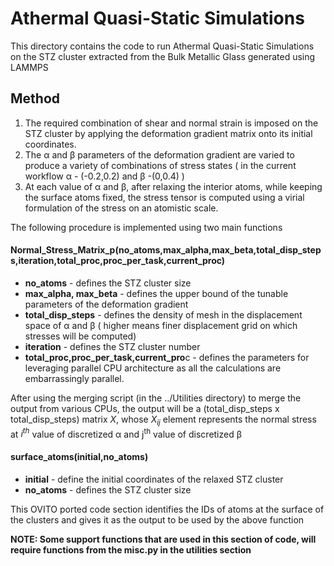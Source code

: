# Athermal Quasi-Static Simulations
This directory contains the code to run Athermal Quasi-Static Simulations on the STZ cluster extracted from the Bulk Metallic Glass generated using LAMMPS

## Method
1. The required combination of shear and normal strain is imposed on the STZ cluster by applying the deformation gradient matrix onto its initial coordinates.
2. The α and β parameters of the deformation gradient are varied to produce a variety of combinations of stress states ( in the current workflow α - (-0.2,0.2) and β 
-(0,0.4) )
3. At each value of α and β, after relaxing the interior atoms, while keeping the surface atoms fixed, the stress tensor is computed using a virial formulation of the stress on an atomistic scale.

The following procedure is implemented using two main functions 
#### Normal_Stress_Matrix_p(no_atoms,max_alpha,max_beta,total_disp_steps,iteration,total_proc,proc_per_task,current_proc)
* **no_atoms** - defines the STZ cluster size
* **max_alpha, max_beta** - defines the upper bound of the tunable parameters of the deformation gradient
* **total_disp_steps** - defines the density of mesh in the displacement space of α and β ( higher means finer displacement grid on which stresses will be computed)
* **iteration** - defines the STZ cluster number
* **total_proc,proc_per_task,current_pro**c - defines the parameters for leveraging parallel CPU architecture as all the calculations are embarrassingly parallel. 

After using the merging script (in the ../Utilities directory) to merge the output from various CPUs, the output will be a (total_disp_steps x total_disp_steps) matrix _X_, whose _X<sub>ij</sub>_ element represents the normal stress at _i<sup>th</sup>_ value of discretized α and j<sup>th</sup> value of discretized β

#### surface_atoms(initial,no_atoms)
* **initial** - define the initial coordinates of the relaxed STZ cluster
* **no_atoms** - defines the STZ cluster size

This OVITO ported code section identifies the IDs of atoms at the surface of the clusters and gives it as the output to be used by the above function

**NOTE: Some support functions that are used in this section of code, will require functions from the misc.py in the utilities section**

